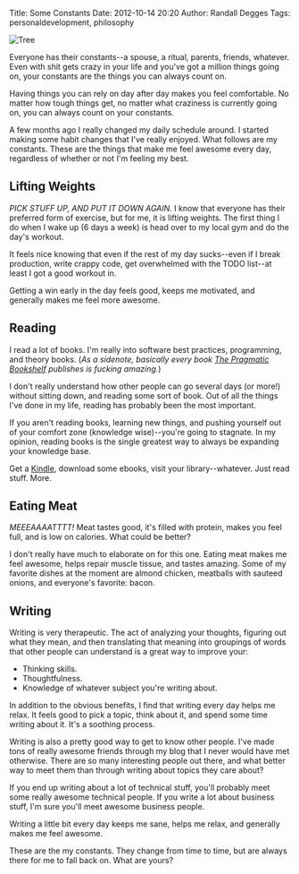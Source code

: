 Title: Some Constants
Date: 2012-10-14 20:20
Author: Randall Degges
Tags: personaldevelopment, philosophy


![Tree][]

Everyone has their constants--a spouse, a ritual, parents, friends, whatever.
Even with shit gets crazy in your life and you've got a million things going on,
your constants are the things you can always count on.

Having things you can rely on day after day makes you feel comfortable. No
matter how tough things get, no matter what craziness is currently going on, you
can always count on your constants.

A few months ago I really changed my daily schedule around. I started making
some habit changes that I've really enjoyed. What follows are my constants.
These are the things that make me feel awesome every day, regardless of whether
or not I'm feeling my best.


## Lifting Weights

*PICK STUFF UP, AND PUT IT DOWN AGAIN.* I know that everyone has their preferred
form of exercise, but for me, it is lifting weights. The first thing I do when I
wake up (6 days a week) is head over to my local gym and do the day's workout.

It feels nice knowing that even if the rest of my day sucks--even if I break
production, write crappy code, get overwhelmed with the TODO list--at least I
got a good workout in.

Getting a win early in the day feels good, keeps me motivated, and generally
makes me feel more awesome.


## Reading

I read a lot of books. I'm really into software best practices, programming, and
theory books. (*As a sidenote, basically every book [The Pragmatic Bookshelf][]
publishes is fucking amazing.*)

I don't really understand how other people can go several days (or more!)
without sitting down, and reading some sort of book. Out of all the things I've
done in my life, reading has probably been the most important.

If you aren't reading books, learning new things, and pushing yourself out of
your comfort zone (knowledge wise)--you're going to stagnate. In my opinion,
reading books is the single greatest way to always be expanding your knowledge
base.

Get a [Kindle][], download some ebooks, visit your library--whatever. Just read
stuff. More.


## Eating Meat

*MEEEAAAATTTT!* Meat tastes good, it's filled with protein, makes you feel full,
and is low on calories. What could be better?

I don't really have much to elaborate on for this one. Eating meat makes me feel
awesome, helps repair muscle tissue, and tastes amazing. Some of my favorite
dishes at the moment are almond chicken, meatballs with sauteed onions, and
everyone's favorite: bacon.


## Writing

Writing is very therapeutic. The act of analyzing your thoughts, figuring out
what they mean, and then translating that meaning into groupings of words that
other people can understand is a great way to improve your:

-   Thinking skills.
-   Thoughtfulness.
-   Knowledge of whatever subject you're writing about.

In addition to the obvious benefits, I find that writing every day helps me
relax. It feels good to pick a topic, think about it, and spend some time
writing about it. It's a soothing process.

Writing is also a pretty good way to get to know other people. I've made tons of
really awesome friends through my blog that I never would have met otherwise.
There are so many interesting people out there, and what better way to meet them
than through writing about topics they care about?

If you end up writing about a lot of technical stuff, you'll probably meet some
really awesome technical people. If you write a lot about business stuff, I'm
sure you'll meet awesome business people.

Writing a little bit every day keeps me sane, helps me relax, and generally
makes me feel awesome.


These are the my constants. They change from time to time, but are always there
for me to fall back on. What are yours?


  [Tree]: http://getfile2.posterous.com/getfile/files.posterous.com/temp-2012-10-14/udIeFBbzfohldcisrtpotafxklplkbBCBmGzsqynCdmksEvBhAgyFrApEFpc/tree.jpg.scaled696.jpg
  [The Pragmatic Bookshelf]: http://pragprog.com/ "The Pragmatic Bookshelf"
  [Kindle]: http://www.amazon.com/gp/product/B008UB7DU6/ref=as_li_ss_tl?ie=UTF8&camp=1789&creative=390957&creativeASIN=B008UB7DU6&linkCode=as2&tag=rdegges-20 "Kindle"
